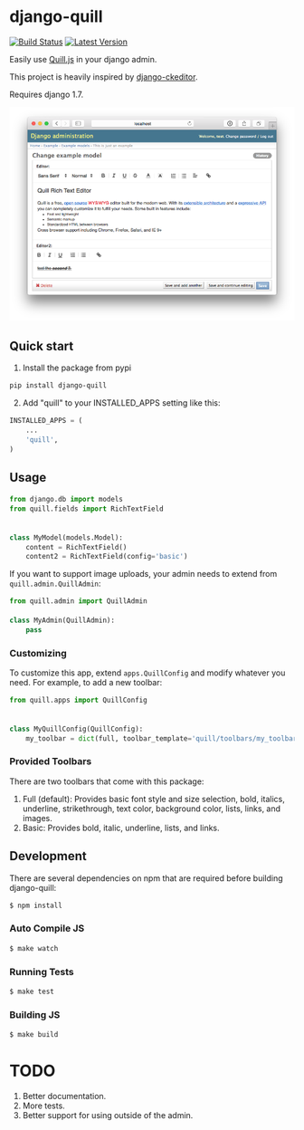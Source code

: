 # django-quill

[![Build Status](https://travis-ci.org/gsmke/django-quill.svg?branch=master)](https://travis-ci.org/gsmke/django-quill)
[![Latest Version](https://pypip.in/version/django-quill/badge.svg)](https://pypi.python.org/pypi/django-quill/)

Easily use [Quill.js](http://quilljs.com/) in your django admin.

This project is heavily inspired by [django-ckeditor](https://github.com/django-ckeditor/django-ckeditor).

Requires django 1.7.

![Admin Preview](/.screenshots/admin.png?raw=true)

## Quick start

1. Install the package from pypi

```bash
pip install django-quill
```

2. Add "quill" to your INSTALLED_APPS setting like this:

```python
INSTALLED_APPS = (
    ...
    'quill',
)
```

## Usage

```python
from django.db import models
from quill.fields import RichTextField


class MyModel(models.Model):
    content = RichTextField()
    content2 = RichTextField(config='basic')
```

If you want to support image uploads, your admin needs to extend from `quill.admin.QuillAdmin`:

```python
from quill.admin import QuillAdmin

class MyAdmin(QuillAdmin):
    pass
```

### Customizing

To customize this app, extend ``apps.QuillConfig`` and modify whatever you need. For example, to add a new toolbar:

```python
from quill.apps import QuillConfig


class MyQuillConfig(QuillConfig):
    my_toolbar = dict(full, toolbar_template='quill/toolbars/my_toolbar.html')
```

### Provided Toolbars

There are two toolbars that come with this package:

1. Full (default): Provides basic font style and size selection, bold, italics, underline, strikethrough, text color, background color, lists, links, and images.
2. Basic: Provides bold, italic, underline, lists, and links.

## Development

There are several dependencies on npm that are required before building django-quill:

```bash
$ npm install
```

### Auto Compile JS

```bash
$ make watch
```

### Running Tests

```bash
$ make test
```

### Building JS

```bash
$ make build
```


# TODO

1. Better documentation.
2. More tests.
3. Better support for using outside of the admin.
